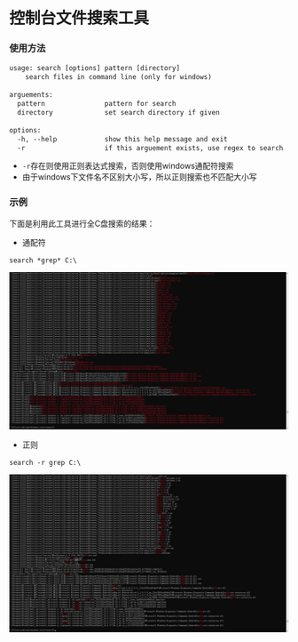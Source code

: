 # 控制台文件搜索工具

### 使用方法
```text
usage: search [options] pattern [directory]
    search files in command line (only for windows)

arguements:
  pattern               pattern for search
  directory             set search directory if given

options:
  -h, --help            show this help message and exit
  -r                    if this arguement exists, use regex to search
```
- `-r`存在则使用正则表达式搜索，否则使用windows通配符搜索
- 由于windows下文件名不区别大小写，所以正则搜索也不匹配大小写

### 示例
下面是利用此工具进行全C盘搜索的结果：
- 通配符
```batch
search *grep* C:\
```
![通配符](./example/通配符grep.png)
- 正则
```batch
search -r grep C:\
```
![正则](./example/正则grep.png)